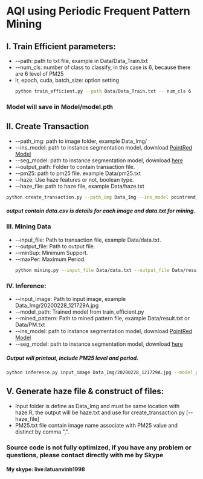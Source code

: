 # AQI using Periodic Frequent Pattern Mining

## I. Train Efficient parameters:
- --path: path to txt file, example in Data/Data_Train.txt
- --num_cls: number of class to classify, in this case is 6, because there are 6 level of PM25
- lr, epoch, cuda, batch_size: option setting
  ```sh
  python train_efficient.py --path Data/Data_Train.txt -- num_cls 6
  ```
### Model will save in Model/model.pth

## II. Create Transaction
- --path_img: path to image folder, example Data_Img/
- --ins_model: path to instance segmentation model, download [PointRed Model](https://github.com/ayoolaolafenwa/PixelLib/releases/download/0.2.0/pointrend_resnet50.pkl)
- --seg_model: path to instance segmentation model, download [here](https://github.com/ayoolaolafenwa/PixelLib/releases/download/1.3/deeplabv3_xception65_ade20k.h5)
- --output_path: Folder to contain transaction file.
- --pm25: path to pm25 file. example Data/pm25.txt
- --haze: Use haze features or not, boolean type.
- --haze_file: path to haze file, example Data/haze.txt
```sh
python create_transaction.py --path_img Data_Img --ins_model pointrend_resnet50.pkl --seg_model deeplabv3_xception65_ade20k.h5 --out_path Data --pm25 Data/pm25.txt --haze True --haze_file Data/haze.txt
```
##### output contain data.csv is details for each image and data.txt for mining.

### III. Mining Data
- --input_file: Path to transaction file, example Data/data.txt.
- --output_file: Path to output file.
- --minSup: Minimum Support.
- --maxPer: Maximum Period.
  ```sh
  python mining.py --input_file Data/data.txt --output_file Data/result.txt --minSup 0.2 --maxPer 0.2
  ```
### IV. Inference:
 - --input_image: Path to input image, example Data_Img/20200228_121729A.jpg
 - --model_path: Trained model from train_efficient.py
 - --mined_pattern: Path to mined pattern file, example Data/result.txt or Data/PM.txt
 - --ins_model: path to instance segmentation model, download [PointRed Model](https://github.com/ayoolaolafenwa/PixelLib/releases/download/0.2.0/pointrend_resnet50.pkl)
 - --seg_model: path to instance segmentation model, download [here](https://github.com/ayoolaolafenwa/PixelLib/releases/download/1.3/deeplabv3_xception65_ade20k.h5)
##### Output will printout, include PM25 level and period.

```sh
python inference.py input_image Data_Img/20200228_121729A.jpg --model_path Model/model.pth --mined_pattern Data/result.txt --ins_model pointrend_resnet50.pkl --seg_model deeplabv3_xception65_ade20k.h5
```

## V. Generate haze file & construct of files:
  - Input folder is define as Data_Img and must be same location with haze.R, the output will be haze.txt and use for create_transaction.py \[--haze_file]
  - PM25.txt file contain image name associate with PM25 value and distinct by comma ",".

### Source code is not fully optimized, if you have any problem or questions, please contact directly with me by Skype
#### My skype: live:latuanvinh1998
